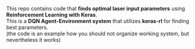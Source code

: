 This repo contains code that **finds optimal laser input parameters** using **Reinforcement Learning with Keras**.  
This is a **DQN Agent-Environment system** that utilizes **keras-rl** for finding best parameters.  
(the code is an example how you should not organize working system, but nevertheless it works)
